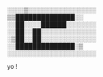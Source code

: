 ░░░░▒░░░░░░░░░░░░░░░░<br/>
▒▒██████████████░░<br/>
░░██░░░░██████░░░░░░░<br/>
░░██░░██░░░░░░░░░░░░░<br/>
░▒██░░██░░░░░░░░░░░░░<br/>
░░██████████████░▒<br/>
░░░░░░░░░░░░░░░░░░░░░<br/>

yo !
